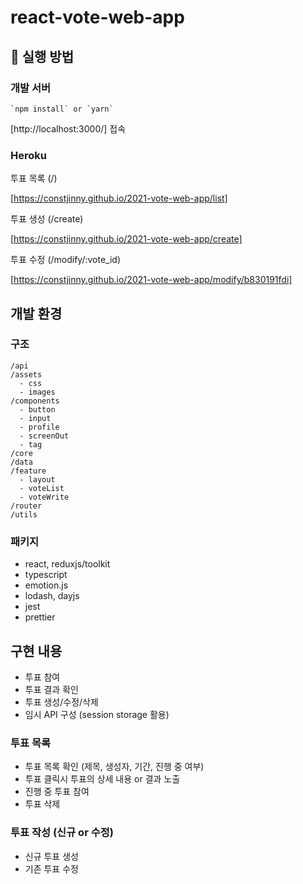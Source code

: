 # react-vote-web-app

## 🔗 실행 방법

### 개발 서버

```
`npm install` or `yarn`
```

[http://localhost:3000/] 접속

### Heroku

투표 목록 (/)

[https://constjinny.github.io/2021-vote-web-app/list]

투표 생성 (/create)

[https://constjinny.github.io/2021-vote-web-app/create]

투표 수정 (/modify/:vote_id)

[https://constjinny.github.io/2021-vote-web-app/modify/b830191fdi]

## 개발 환경

### 구조

```
/api
/assets
  - css
  - images
/components
  - button
  - input
  - profile
  - screenOut
  - tag
/core
/data
/feature
  - layout
  - voteList
  - voteWrite
/router
/utils
```

### 패키지

- react, reduxjs/toolkit
- typescript
- emotion.js
- lodash, dayjs
- jest
- prettier

## 구현 내용

- 투표 참여
- 투표 결과 확인
- 투표 생성/수정/삭제
- 임시 API 구성 (session storage 활용)

### 투표 목록

- 투표 목록 확인 (제목, 생성자, 기간, 진행 중 여부)
- 투표 클릭시 투표의 상세 내용 or 결과 노출
- 진행 중 투표 참여
- 투표 삭제

### 투표 작성 (신규 or 수정)

- 신규 투표 생성
- 기존 투표 수정
